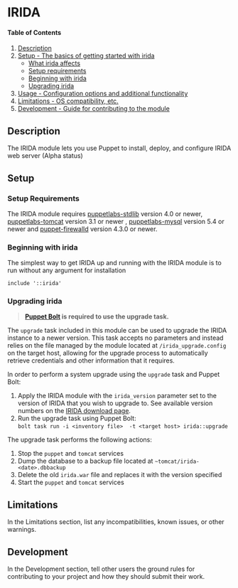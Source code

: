# IRIDA


#### Table of Contents

1. [Description](#description)
2. [Setup - The basics of getting started with irida](#setup)
    * [What irida affects](#what-irida-affects)
    * [Setup requirements](#setup-requirements)
    * [Beginning with irida](#beginning-with-irida)
    * [Upgrading irida](#upgrading-irida)
3. [Usage - Configuration options and additional functionality](#usage)
4. [Limitations - OS compatibility, etc.](#limitations)
5. [Development - Guide for contributing to the module](#development)

## Description

The IRIDA module lets you use Puppet to install, deploy, and configure IRIDA web server (Alpha status)

## Setup

### Setup Requirements

The IRIDA module requires [puppetlabs-stdlib](https://forge.puppetlabs.com/puppetlabs/stdlib) version 4.0 or newer, [puppetlabs-tomcat](https://forge.puppet.com/puppetlabs/tomcat) version 3.1 or newer , [puppetlabs-mysql](https://forge.puppet.com/puppetlabs/mysql) version 5.4 or newer and [puppet-firewalld](https://forge.puppet.com/puppet/firewalld)  version 4.3.0 or newer.

### Beginning with irida

The simplest way to get IRIDA up and running with the IRIDA module is to run without any argument for installation

```puppet
include '::irida'
```

### Upgrading irida

> **[Puppet Bolt](https://puppet.com/docs/bolt/latest/bolt.html) is required to
> use the upgrade task.**

The `upgrade` task included in this module can be used to upgrade the IRIDA
instance to a newer version. This task accepts no parameters and instead
relies on the file managed by the module located at `/irida_upgrade.config`
on the target host, allowing for the upgrade process to automatically retrieve
credentials and other information that it requires.

In order to perform a system upgrade using the `upgrade` task and Puppet Bolt:

1. Apply the IRIDA module with the `irida_version` parameter set to the version
   of IRIDA that you wish to upgrade to. See available version numbers on the
   [IRIDA download page](https://github.com/phac-nml/irida/releases/).
2. Run the upgrade task using Puppet Bolt:  
   `bolt task run -i <inventory file>  -t <target host> irida::upgrade`

The upgrade task performs the following actions:

1. Stop the `puppet` and `tomcat` services
2. Dump the database to a backup file located at `~tomcat/irida-<date>.dbbackup`
3. Delete the old `irida.war` file and replaces it with the version specified
4. Start the `puppet` and `tomcat` services

## Limitations

In the Limitations section, list any incompatibilities, known issues, or other warnings.

## Development

In the Development section, tell other users the ground rules for contributing to your project and how they should submit their work.

